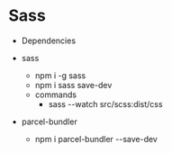 # Sass

- Dependencies

- sass
  - npm i -g sass
  - npm i sass save-dev
  - commands
    - sass --watch src/scss:dist/css

- parcel-bundler
  - npm i parcel-bundler --save-dev